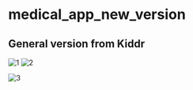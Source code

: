 # medical_app_new_version
## General version from Kiddr
![1](https://github.com/MarkMagdyShawky/medical_app_new_version/assets/106816564/b0a104b8-a4d0-4130-840a-472910f0439f)
![2](https://github.com/MarkMagdyShawky/medical_app_new_version/assets/106816564/03bd71cc-e8c1-4139-8686-1fa18218edc6)

![3](https://github.com/MarkMagdyShawky/medical_app_new_version/assets/106816564/5e31b36d-c20b-4dab-9cb9-356836753996)



